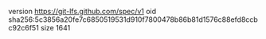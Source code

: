 version https://git-lfs.github.com/spec/v1
oid sha256:5c3856a20fe7c6850519531d910f7800478b86b81d1576c88efd8ccbc92c6f51
size 1641
